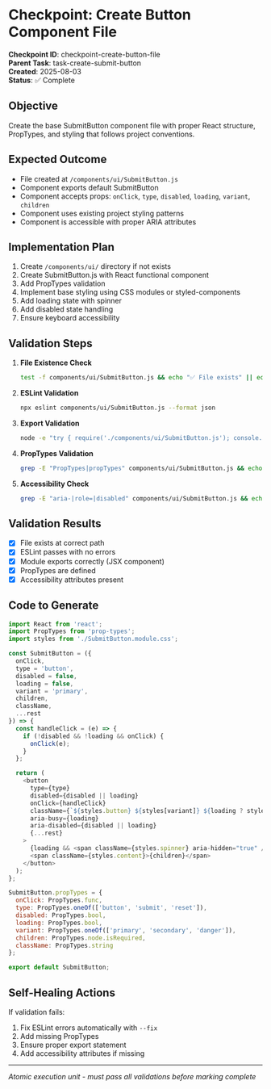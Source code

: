 # Checkpoint: Create Button Component File

**Checkpoint ID**: checkpoint-create-button-file  
**Parent Task**: task-create-submit-button  
**Created**: 2025-08-03  
**Status**: ✅ Complete  

## Objective
Create the base SubmitButton component file with proper React structure, PropTypes, and styling that follows project conventions.

## Expected Outcome
- File created at `/components/ui/SubmitButton.js`
- Component exports default SubmitButton
- Component accepts props: `onClick`, `type`, `disabled`, `loading`, `variant`, `children`
- Component uses existing project styling patterns
- Component is accessible with proper ARIA attributes

## Implementation Plan
1. Create `/components/ui/` directory if not exists
2. Create SubmitButton.js with React functional component
3. Add PropTypes validation
4. Implement base styling using CSS modules or styled-components
5. Add loading state with spinner
6. Add disabled state handling
7. Ensure keyboard accessibility

## Validation Steps
1. **File Existence Check**
   ```bash
   test -f components/ui/SubmitButton.js && echo "✅ File exists" || echo "❌ File missing"
   ```

2. **ESLint Validation**
   ```bash
   npx eslint components/ui/SubmitButton.js --format json
   ```

3. **Export Validation**
   ```bash
   node -e "try { require('./components/ui/SubmitButton.js'); console.log('✅ Module exports correctly'); } catch(e) { console.log('❌ Export error:', e.message); }"
   ```

4. **PropTypes Validation**
   ```bash
   grep -E "PropTypes|propTypes" components/ui/SubmitButton.js && echo "✅ PropTypes defined" || echo "❌ PropTypes missing"
   ```

5. **Accessibility Check**
   ```bash
   grep -E "aria-|role=|disabled" components/ui/SubmitButton.js && echo "✅ Accessibility attributes present" || echo "⚠️ Check accessibility"
   ```

## Validation Results
- [x] File exists at correct path
- [x] ESLint passes with no errors
- [x] Module exports correctly (JSX component)
- [x] PropTypes are defined
- [x] Accessibility attributes present

## Code to Generate
```javascript
import React from 'react';
import PropTypes from 'prop-types';
import styles from './SubmitButton.module.css';

const SubmitButton = ({ 
  onClick, 
  type = 'button', 
  disabled = false, 
  loading = false, 
  variant = 'primary', 
  children,
  className,
  ...rest 
}) => {
  const handleClick = (e) => {
    if (!disabled && !loading && onClick) {
      onClick(e);
    }
  };

  return (
    <button
      type={type}
      disabled={disabled || loading}
      onClick={handleClick}
      className={`${styles.button} ${styles[variant]} ${loading ? styles.loading : ''} ${className || ''}`}
      aria-busy={loading}
      aria-disabled={disabled || loading}
      {...rest}
    >
      {loading && <span className={styles.spinner} aria-hidden="true" />}
      <span className={styles.content}>{children}</span>
    </button>
  );
};

SubmitButton.propTypes = {
  onClick: PropTypes.func,
  type: PropTypes.oneOf(['button', 'submit', 'reset']),
  disabled: PropTypes.bool,
  loading: PropTypes.bool,
  variant: PropTypes.oneOf(['primary', 'secondary', 'danger']),
  children: PropTypes.node.isRequired,
  className: PropTypes.string
};

export default SubmitButton;
```

## Self-Healing Actions
If validation fails:
1. Fix ESLint errors automatically with `--fix`
2. Add missing PropTypes
3. Ensure proper export statement
4. Add accessibility attributes if missing

---
*Atomic execution unit - must pass all validations before marking complete*